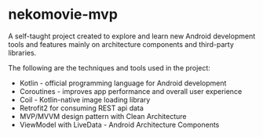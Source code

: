 # nekomovie-mvp

A self-taught project created to explore and learn new Android development tools and features mainly on architecture components and third-party libraries.

The following are the techniques and tools used in the project:
* Kotlin - official programming language for Android development
* Coroutines - improves app performance and overall user experience
* Coil - Kotlin-native image loading library
* Retrofit2 for consuming REST api data
* MVP/MVVM design pattern with Clean Architecture
* ViewModel with LiveData - Android Architecture Components
